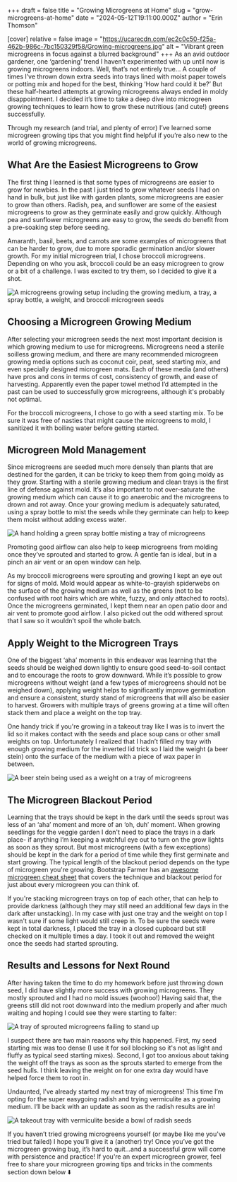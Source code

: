 +++
draft = false
title = "Growing Microgreens at Home"
slug = "grow-microgreens-at-home"
date = "2024-05-12T19:11:00.000Z"
author = "Erin Thomson"

[cover]
relative = false
image = "https://ucarecdn.com/ec2c0c50-f25a-462b-986c-7bc150329f58/Growing-microgreens.jpg"
alt = "Vibrant green microgreens in focus against a blurred background"
+++
As an avid outdoor gardener, one ‘gardening’ trend I haven’t experimented with up until now is growing microgreens indoors. Well, that’s not entirely true… A couple of times I’ve thrown down extra seeds into trays lined with moist paper towels or potting mix and hoped for the best, thinking  ‘How hard could it be?’ But these half-hearted attempts at growing microgreens always ended in moldy disappointment. I decided it’s time to take a deep dive into microgreen growing techniques to learn how to grow these nutritious (and cute!) greens successfully.

Through my research (and trial, and plenty of error) I’ve learned some microgreen growing tips that you might find helpful if you’re also new to the world of growing microgreens.

## What Are the Easiest Microgreens to Grow

The first thing I learned is that some types of microgreens are easier to grow for newbies. In the past I just tried to grow whatever seeds I had on hand in bulk, but just like with garden plants, some microgreens are easier to grow than others. Radish, pea, and sunflower are some of the easiest microgreens to grow as they germinate easily and grow quickly. Although pea and sunflower microgreens are easy to grow, the seeds do benefit from a pre-soaking step before seeding.

Amaranth, basil, beets, and carrots are some examples of microgreens that can be harder to grow, due to more sporadic germination and/or slower growth. For my initial microgreen trial, I chose broccoli microgreens. Depending on who you ask, broccoli could be an easy microgreen to grow or a bit of a challenge. I was excited to try them, so I decided to give it a shot.

![A microgreens growing setup including the growing medium, a tray, a spray bottle, a weight, and broccoli microgreen seeds](https://ucarecdn.com/d8cc2beb-9b4b-4e70-958e-5d1b53679cbf/Microgreens-setup-Planter.jpg)

## Choosing a Microgreen Growing Medium

After selecting your microgreen seeds the next most important decision is which growing medium  to use for microgreens. Microgreens need a sterile soilless growing medium, and there are many recommended microgreen growing media options such as coconut coir, peat, seed starting mix, and even specially designed microgreen mats. Each of these media (and others) have pros and cons in terms of cost, consistency of growth, and ease of harvesting. Apparently even the paper towel method I’d attempted in the past can be used to successfully grow microgreens, although it's probably not optimal.

For the broccoli microgreens, I chose to go with a seed starting mix. To be sure it was free of nasties that might cause the microgreens to mold, I sanitized it with boiling water before getting started.

## Microgreen Mold Management

Since microgreens are seeded much more densely than plants that are destined for the garden, it can be tricky to keep them from going moldy as they grow. Starting with a sterile growing medium and clean trays is the first line of defense against mold. It’s also important to not over-saturate the growing medium which can cause it to go anaerobic and the microgreens to drown and rot away. Once your growing medium is adequately saturated, using a spray bottle to mist the seeds while they germinate can help to keep them moist without adding excess water.

![A hand holding a green spray bottle misting a tray of microgreens](https://ucarecdn.com/83019a39-1078-4302-baf1-f15ea50bd4ac/Misting-microgreens-Planter.jpg)

Promoting good airflow can also help to keep microgreens from molding once they’ve sprouted and started to grow. A gentle fan is ideal, but in a pinch an air vent or an open window can help.

As my broccoli microgreens were sprouting and growing I kept an eye out for signs of mold. Mold would appear as white-to-grayish spiderwebs on the surface of the growing medium as well as the greens (not to be confused with root hairs which are white, fuzzy, and only attached to roots). Once the microgreens germinated, I kept them near an open patio door and air vent to promote good airflow. I also picked out the odd withered sprout that I saw so it wouldn’t spoil the whole batch.

## Apply Weight to the Microgreen Trays

One of the biggest ‘aha’ moments in this endeavor was learning that the seeds should be weighed down lightly to ensure good seed-to-soil contact and to encourage the roots to grow downward. While it’s possible to grow microgreens without weight (and a few types of microgreens should not be weighed down), applying weight helps to significantly improve germination and ensure a consistent, sturdy stand of microgreens that will also be easier to harvest. Growers with multiple trays of greens growing at a time will often stack them and place a weight on the top tray.

One handy trick if you're growing in a takeout tray like I was is to invert the lid so it makes contact with the seeds and place soup cans or other small weights on top. Unfortunately I realized that I hadn’t filled my tray with enough growing medium for the inverted lid trick so I laid the weight (a beer stein) onto the surface of the medium with a piece of wax paper in between.

![A beer stein being used as a weight on a tray of microgreens](https://ucarecdn.com/624ee3c8-36a2-475e-8e13-bb273d3b2a16/Microgreen-weight-Planter.jpg)

## The Microgreen Blackout Period

Learning that the trays should be kept in the dark until the seeds sprout was less of an ‘aha’ moment and more of an ‘oh, duh’ moment. When growing seedlings for the veggie garden I don't need to place the trays in a dark place- if anything I’m keeping a watchful eye out to turn on the grow lights as soon as they sprout. But most microgreens (with a few exceptions) should be kept in the dark for a period of time while they first germinate and start growing. The typical length of the blackout period depends on the type of microgreen you're growing. Bootstrap Farmer has an [awesome microgreen cheat sheet](https://cdn.shopify.com/s/files/1/1338/7937/files/Bootstrap_Farmer_Ultimate_Microgreen_CheatsheetPrintable.pdf?v=1623185926) that covers the technique and blackout period for just about every microgreen you can think of.

If you're stacking microgreen trays on top of each other, that can help to provide darkness (although they may still need an additional few days in the dark after unstacking). In my case with just one tray and the weight on top I wasn't sure if some light would still creep in. To be sure the seeds were kept in total darkness, I placed the tray in a closed cupboard but still checked on it multiple times a day. I took it out and removed the weight once the seeds had started sprouting.

## Results and Lessons for Next Round

After having taken the time to do my homework before just throwing down seed, I did have slightly more success with growing microgreens. They mostly sprouted and I had no mold issues (woohoo!) Having said that, the greens still did not root downward into the medium properly and after much waiting and hoping I could see they were starting to falter:

![A tray of sprouted microgreens failing to stand up](https://ucarecdn.com/e9fcb692-46c9-46ac-8327-598eb17f2c84/Microgreens-result-Planter.jpg)

I suspect there are two main reasons why this happened. First, my seed starting mix was too dense (I use it for soil blocking so it's not as light and fluffy as typical seed starting mixes). Second, I got too anxious about taking the weight off the trays as soon as the sprouts started to emerge from the seed hulls. I think leaving the weight on for one extra day would have helped force them to root in.

Undaunted, I’ve already started my next tray of microgreens! This time I’m opting for the super easygoing radish and trying vermiculite as a growing medium. I’ll be back with an update as soon as the radish results are in!

![A takeout tray with vermiculite beside a bowl of radish seeds](https://ucarecdn.com/0dbd40a1-a065-4305-bbd0-2b7167723aba/Radish-microgreens-Planter.jpg)

If you haven’t tried growing microgreens yourself (or maybe like me you've tried but failed) I hope you’ll give it a (another) try! Once you’ve got the microgreen growing bug, it’s hard to quit...and a successful grow will come with persistence and practice! If you're an expert microgreen grower, feel free to share your microgreen growing tips and tricks in the comments section down below ⬇️
